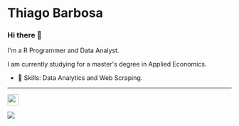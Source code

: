 # Thiago Barbosa

### Hi there 👋

I'm a R Programmer and Data Analyst.

I am currently studying for a master's degree in Applied Economics.

- :scroll: Skills: Data Analytics and Web Scraping.

---

<p> <a href="https://www.linkedin.com/in/thiago-vbarbosa"><img src="https://img.shields.io/badge/linkedin-%230077B5.svg?&style=for-the-badge&logo=linkedin&logoColor=white" height=25> </a> </p>

![](https://github-readme-stats.vercel.app/api?username=thiago-vbarbosa&show_icons=true&hide_border=true)
